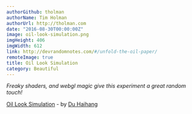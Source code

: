 ```yaml
---
authorGithub: tholman
authorName: Tim Holman
authorUrl: http://tholman.com
date: "2016-08-30T00:00:00Z"
image: oil-look-simulation.png
imgHeight: 406
imgWidth: 612
link: http://devrandomnotes.com/#/unfold-the-oil-paper/
remoteImage: true
title: Oil Look Simulation
category: Beautiful
---
```


_Freaky shaders, and webgl magic give this experiment a great random touch!_

[Oil Look Simulation](http://devrandomnotes.com/#/unfold-the-oil-paper/) - by [Du Haihang](http://www.duhaihang.com/)
